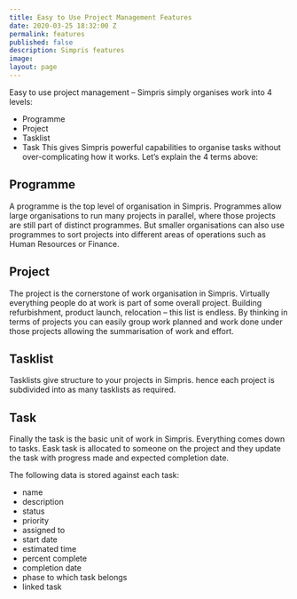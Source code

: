 ```yaml
---
title: Easy to Use Project Management Features
date: 2020-03-25 18:32:00 Z
permalink: features
published: false
description: Simpris features
image: 
layout: page
---
```


Easy to use project management – Simpris simply organises work into 4 levels:
* Programme
* Project
* Tasklist
* Task
This gives Simpris powerful capabilities to organise tasks without over-complicating how it works. Let’s explain the 4 terms above:
## Programme
A programme is the top level of organisation in Simpris. Programmes allow large organisations to run many projects in parallel, where those projects are still part of distinct programmes. But smaller organisations can also use programmes to sort projects into different areas of operations such as Human Resources or Finance.
## Project
The project is the cornerstone of work organisation in Simpris. Virtually everything people do at work is part of some overall project. Building refurbishment, product launch, relocation – this list is endless. By thinking in terms of projects you can easily group work planned and work done under those projects allowing the summarisation of work and effort.
## Tasklist
Tasklists give structure to your projects in Simpris. hence each project is subdivided into as many tasklists as required.
## Task
Finally the task is the basic unit of work in Simpris. Everything comes down to tasks. Eask task is allocated to someone on the project and they update the task with progress made and expected completion date.

The following data is stored against each task:
* name
* description
* status
* priority
* assigned to
* start date
* estimated time
* percent complete
* completion date
* phase to which task belongs
* linked task